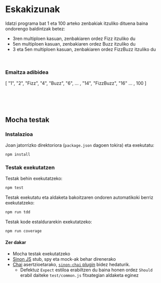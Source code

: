 # Eskakizunak

Idatzi programa bat 1 eta 100 arteko zenbakiak itzuliko dituena baina ondorengo baldintzak betez:
- 3ren multiploen kasuan, zenbakiaren ordez Fizz itzuliko du
- 5en multiploen kasuan, zenbakiaren ordez Buzz itzuliko du
- 3 eta 5en multiploen kasuan, zenbakiaren ordez FizzBuzz itzuliko du

<br>

### Emaitza adibidea
[ "1", "2", "Fizz", "4", "Buzz", "6", ... , "14", "FizzBuzz", "16" ... , 100 ]

<br>
<br>
<br>

## Mocha testak

### Instalazioa

Joan jatorrizko direktoriora (`package.json` dagoen tokira) eta exekutatu:

```bash
npm install
```

### Testak exekutatzen

Testak behin exekutatzeko:

```bash
npm test
```

Testak exekutatu eta aldaketa bakoitzaren ondoren automatikoki berriz exekutatzeko:

```bash
npm run tdd
```

Testak kode estaldurarekin exekutatzeko:

```bash
npm run coverage
```

#### Zer dakar

* Mocha testak exekutatzeko
* [Sinon JS](http://sinonjs.org/)  stub, spy eta mock-ak behar direnerako
* [Chai](http://chaijs.com/api/bdd) asertzioetarako,
  [`sinon-chai` plugin](https://github.com/domenic/sinon-chai) bidez hedaturik.
  * Defektuz `Expect` estiloa erabiltzen du baina honen ordez `Should` erabil daiteke `test/common.js` fitxategian aldaketa eginez
